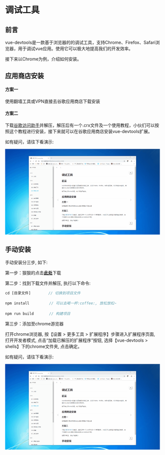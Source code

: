 # 调试工具

## 前言

vue-devtools是一款基于浏览器的的调试工具，支持Chrome、Firefox、Safari浏览器，用于调试vue应用。使用它可以极大地提高我们的开发效率。

接下来以Chrome为例，介绍如何安装。

## 应用商店安装

#### 方案一

使用翻墙工具或VPN直接去谷歌应用商店下载安装

#### 方案二

下载[谷歌访问助手](http://www.ggfwzs.com/)并解压，解压后有一个.crx文件及一个使用教程，小伙们可以按照这个教程进行安装，接下来就可以在谷歌应用商店安装vue-devtools扩展。

如有疑问，请往下看演示:

![演示](../assets/images/tool1-1.gif)

## 手动安装

手动安装分三步, 如下:

第一步：狠狠的点击[**此处**](https://github.com/vuejs/vue-devtools.git)下载

第二步：找到下载文件并解压, 执行以下命令:

``` javascript
cd [目录文件]        // 切换到项目文件

npm install         // 可以去喝一杯:coffee:, 放松放松~

npm run build       // 构建项目
```

第三步：添加至chrome游览器

打开chrome浏览器, 按【设置 > 更多工具 > 扩展程序】步骤进入扩展程序页面, 打开开发者模式, 点击“加载已解压的扩展程序”按钮, 选择【vue-devtools > shells】下的chrome文件夹, 点击确定。

如有疑问，请往下看演示:

![演示](../assets/images/tool1-1.gif)

